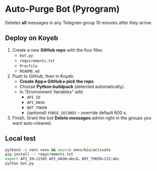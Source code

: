 # Auto-Purge Bot (Pyrogram)

Deletes **all** messages in any Telegram group 10 minutes after they arrive.

## Deploy on Koyeb

1.  Create a new **GitHub repo** with the four files:
    * `bot.py`
    * `requirements.txt`
    * `Procfile`
    * `README.md`
2.  Push to GitHub, then in Koyeb:
    * **Create App ▸ GitHub ▸ pick the repo**
    * Choose **Python buildpack** (detected automatically).
    * In “Environment Variables” add
      * `API_ID`
      * `API_HASH`
      * `BOT_TOKEN`
      * *(optional)* `PURGE_SECONDS` – override default 600 s.
3.  Finish.  Grant the bot **Delete messages** admin right in the groups you
    want auto-cleaned.

## Local test

```bash
python3 -m venv venv && source venv/bin/activate
pip install -r requirements.txt
export API_ID=12345 API_HASH=abcd… BOT_TOKEN=123:abc
python bot.py
